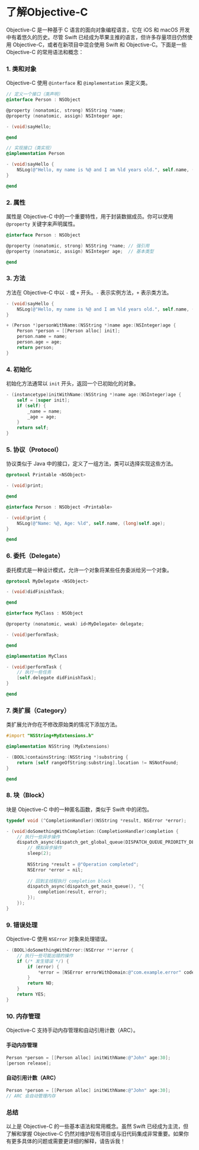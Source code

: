 # 了解Objective-C
Objective-C 是一种基于 C 语言的面向对象编程语言，它在 iOS 和 macOS 开发中有着悠久的历史。尽管 Swift 已经成为苹果主推的语言，但许多存量项目仍然使用 Objective-C，或者在新项目中混合使用 Swift 和 Objective-C。下面是一些 Objective-C 的常用语法和概念：

### 1. 类和对象
Objective-C 使用 `@interface` 和 `@implementation` 来定义类。

```objective-c
// 定义一个接口（类声明）
@interface Person : NSObject

@property (nonatomic, strong) NSString *name;
@property (nonatomic, assign) NSInteger age;

- (void)sayHello;

@end

// 实现接口（类实现）
@implementation Person

- (void)sayHello {
    NSLog(@"Hello, my name is %@ and I am %ld years old.", self.name, (long)self.age);
}

@end
```

### 2. 属性
属性是 Objective-C 中的一个重要特性，用于封装数据成员。你可以使用 `@property` 关键字来声明属性。

```objective-c
@interface Person : NSObject

@property (nonatomic, strong) NSString *name; // 强引用
@property (nonatomic, assign) NSInteger age;  // 基本类型

@end
```

### 3. 方法
方法在 Objective-C 中以 `-` 或 `+` 开头。`-` 表示实例方法，`+` 表示类方法。

```objective-c
- (void)sayHello {
    NSLog(@"Hello, my name is %@ and I am %ld years old.", self.name, (long)self.age);
}

+ (Person *)personWithName:(NSString *)name age:(NSInteger)age {
    Person *person = [[Person alloc] init];
    person.name = name;
    person.age = age;
    return person;
}
```

### 4. 初始化
初始化方法通常以 `init` 开头，返回一个已初始化的对象。

```objective-c
- (instancetype)initWithName:(NSString *)name age:(NSInteger)age {
    self = [super init];
    if (self) {
        _name = name;
        _age = age;
    }
    return self;
}
```

### 5. 协议（Protocol）
协议类似于 Java 中的接口，定义了一组方法，类可以选择实现这些方法。

```objective-c
@protocol Printable <NSObject>

- (void)print;

@end

@interface Person : NSObject <Printable>

- (void)print {
    NSLog(@"Name: %@, Age: %ld", self.name, (long)self.age);
}

@end
```

### 6. 委托（Delegate）
委托模式是一种设计模式，允许一个对象将某些任务委派给另一个对象。

```objective-c
@protocol MyDelegate <NSObject>

- (void)didFinishTask;

@end

@interface MyClass : NSObject

@property (nonatomic, weak) id<MyDelegate> delegate;

- (void)performTask;

@end

@implementation MyClass

- (void)performTask {
    // 执行一些任务
    [self.delegate didFinishTask];
}

@end
```

### 7. 类扩展（Category）
类扩展允许你在不修改原始类的情况下添加方法。

```objective-c
#import "NSString+MyExtensions.h"

@implementation NSString (MyExtensions)

- (BOOL)containsString:(NSString *)substring {
    return [self rangeOfString:substring].location != NSNotFound;
}

@end
```

### 8. 块（Block）
块是 Objective-C 中的一种匿名函数，类似于 Swift 中的闭包。

```objective-c
typedef void (^CompletionHandler)(NSString *result, NSError *error);

- (void)doSomethingWithCompletion:(CompletionHandler)completion {
    // 执行一些异步操作
    dispatch_async(dispatch_get_global_queue(DISPATCH_QUEUE_PRIORITY_DEFAULT, 0), ^{
        // 模拟异步操作
        sleep(2);
        
        NSString *result = @"Operation completed";
        NSError *error = nil;
        
        // 回到主线程执行 completion block
        dispatch_async(dispatch_get_main_queue(), ^{
            completion(result, error);
        });
    });
}
```

### 9. 错误处理
Objective-C 使用 `NSError` 对象来处理错误。

```objective-c
- (BOOL)doSomethingWithError:(NSError **)error {
    // 执行一些可能出错的操作
    if (/* 发生错误 */) {
        if (error) {
            *error = [NSError errorWithDomain:@"com.example.error" code:1 userInfo:nil];
        }
        return NO;
    }
    return YES;
}
```

### 10. 内存管理
Objective-C 支持手动内存管理和自动引用计数（ARC）。

#### 手动内存管理
```objective-c
Person *person = [[Person alloc] initWithName:@"John" age:30];
[person release];
```

#### 自动引用计数（ARC）
```objective-c
Person *person = [[Person alloc] initWithName:@"John" age:30];
// ARC 会自动管理内存
```

### 总结
以上是 Objective-C 的一些基本语法和常用概念。虽然 Swift 已经成为主流，但了解和掌握 Objective-C 仍然对维护现有项目或与旧代码集成非常重要。如果你有更多具体的问题或需要更详细的解释，请告诉我！